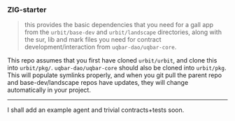 ### ZIG-starter


> this provides the basic dependencies that you need for a gall app from the `urbit/base-dev` and `urbit/landscape` directories, along with the sur, lib and mark files you need for contract development/interaction from `uqbar-dao/uqbar-core`.

This repo assumes that you first have cloned `urbit/urbit`, and clone this into `urbit/pkg/`. `uqbar-dao/uqbar-core` should also be cloned into `urbit/pkg`. This will populate symlinks properly, and when you git pull the parent repo and base-dev/landscape repos have updates, they will change automatically in your project.


---

I shall add an example agent and trivial contracts+tests soon.
